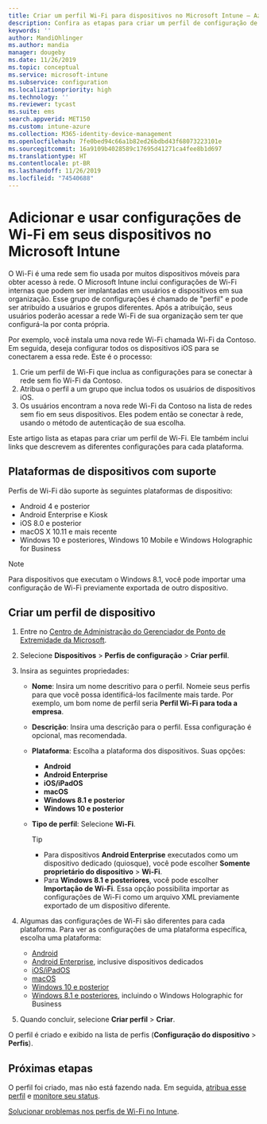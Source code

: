 ```yaml
---
title: Criar um perfil Wi-Fi para dispositivos no Microsoft Intune — Azure | Microsoft Docs
description: Confira as etapas para criar um perfil de configuração de dispositivo Wi-Fi no Microsoft Intune. Crie perfis para Android, Android Enterprise, Android Kiosk, iOS, macOS, Windows 10 e posteriores e Windows Holographic for Business. Use esses perfis para criar uma conexão Wi-Fi para usar certificados, escolher um tipo de EAP, selecionar um método de autenticação, ativar um proxy e muito mais.
keywords: ''
author: MandiOhlinger
ms.author: mandia
manager: dougeby
ms.date: 11/26/2019
ms.topic: conceptual
ms.service: microsoft-intune
ms.subservice: configuration
ms.localizationpriority: high
ms.technology: ''
ms.reviewer: tycast
ms.suite: ems
search.appverid: MET150
ms.custom: intune-azure
ms.collection: M365-identity-device-management
ms.openlocfilehash: 7fe0bed94c66a1b82ed26bdbd43f68073223101e
ms.sourcegitcommit: 16a9109b4028589c17695d41271ca4fee8b1d697
ms.translationtype: HT
ms.contentlocale: pt-BR
ms.lasthandoff: 11/26/2019
ms.locfileid: "74540688"
---
```

# <a name="add-and-use-wi-fi-settings-on-your-devices-in-microsoft-intune"></a>Adicionar e usar configurações de Wi-Fi em seus dispositivos no Microsoft Intune

O Wi-Fi é uma rede sem fio usada por muitos dispositivos móveis para obter acesso à rede. O Microsoft Intune inclui configurações de Wi-Fi internas que podem ser implantadas em usuários e dispositivos em sua organização. Esse grupo de configurações é chamado de "perfil" e pode ser atribuído a usuários e grupos diferentes. Após a atribuição, seus usuários poderão acessar a rede Wi-Fi de sua organização sem ter que configurá-la por conta própria.

Por exemplo, você instala uma nova rede Wi-Fi chamada Wi-Fi da Contoso. Em seguida, deseja configurar todos os dispositivos iOS para se conectarem a essa rede. Este é o processo:

1. Crie um perfil de Wi-Fi que inclua as configurações para se conectar à rede sem fio Wi-Fi da Contoso.
2. Atribua o perfil a um grupo que inclua todos os usuários de dispositivos iOS.
3. Os usuários encontram a nova rede Wi-Fi da Contoso na lista de redes sem fio em seus dispositivos. Eles podem então se conectar à rede, usando o método de autenticação de sua escolha.

Este artigo lista as etapas para criar um perfil de Wi-Fi. Ele também inclui links que descrevem as diferentes configurações para cada plataforma.

## <a name="supported-device-platforms"></a>Plataformas de dispositivos com suporte

Perfis de Wi-Fi dão suporte às seguintes plataformas de dispositivo:

- Android 4 e posterior
- Android Enterprise e Kiosk
- iOS 8.0 e posterior
- macOS X 10.11 e mais recente
- Windows 10 e posteriores, Windows 10 Mobile e Windows Holographic for Business

> [!NOTE]
> Para dispositivos que executam o Windows 8.1, você pode importar uma configuração de Wi-Fi previamente exportada de outro dispositivo.

## <a name="create-a-device-profile"></a>Criar um perfil de dispositivo

1. Entre no [Centro de Administração do Gerenciador de Ponto de Extremidade da Microsoft](https://go.microsoft.com/fwlink/?linkid=2109431).
2. Selecione **Dispositivos** > **Perfis de configuração** > **Criar perfil**.
3. Insira as seguintes propriedades:

    - **Nome**: Insira um nome descritivo para o perfil. Nomeie seus perfis para que você possa identificá-los facilmente mais tarde. Por exemplo, um bom nome de perfil seria **Perfil Wi-Fi para toda a empresa**.
    - **Descrição**: Insira uma descrição para o perfil. Essa configuração é opcional, mas recomendada.
    - **Plataforma**: Escolha a plataforma dos dispositivos. Suas opções:

      - **Android**
      - **Android Enterprise**
      - **iOS/iPadOS**
      - **macOS**
      - **Windows 8.1 e posterior**
      - **Windows 10 e posterior**

    - **Tipo de perfil**: Selecione **Wi-Fi**.

      > [!TIP]
      >
      > - Para dispositivos **Android Enterprise** executados como um dispositivo dedicado (quiosque), você pode escolher **Somente proprietário do dispositivo** > **Wi-Fi**.
      > - Para **Windows 8.1 e posteriores**, você pode escolher **Importação de Wi-Fi**. Essa opção possibilita importar as configurações de Wi-Fi como um arquivo XML previamente exportado de um dispositivo diferente.

4. Algumas das configurações de Wi-Fi são diferentes para cada plataforma. Para ver as configurações de uma plataforma específica, escolha uma plataforma:

    - [Android](wi-fi-settings-android.md)
    - [Android Enterprise](wi-fi-settings-android-enterprise.md), inclusive dispositivos dedicados
    - [iOS/iPadOS](wi-fi-settings-ios.md)
    - [macOS](wi-fi-settings-macos.md)
    - [Windows 10 e posterior](wi-fi-settings-windows.md)
    - [Windows 8.1 e posteriores](wi-fi-settings-import-windows-8-1.md), incluindo o Windows Holographic for Business

5. Quando concluir, selecione **Criar perfil** > **Criar**.

O perfil é criado e exibido na lista de perfis (**Configuração do dispositivo** > **Perfis**).

## <a name="next-steps"></a>Próximas etapas

O perfil foi criado, mas não está fazendo nada. Em seguida, [atribua esse perfil](device-profile-assign.md) e [monitore seu status](device-profile-monitor.md).

[Solucionar problemas nos perfis de Wi-Fi no Intune](troubleshoot-wi-fi-profiles.md).
